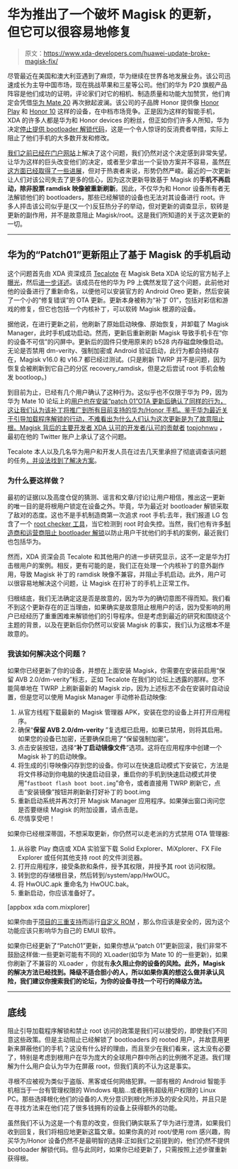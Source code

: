 # 华为推出了一个破坏 Magisk 的更新，但它可以很容易地修复

> 原文：<https://www.xda-developers.com/huawei-update-broke-magisk-fix/>

尽管最近在美国和澳大利亚遇到了麻烦，华为继续在世界各地发展业务。该公司迅速成长为主导中国市场，现在挑战苹果和三星等公司。他们的华为 P20 旗舰产品阵容是他们成功的证明，评论家们对它的相机、制造质量和功能大加赞赏，他们肯定会凭借[华为 Mate 20](https://www.xda-developers.com/huawei-mate-20-notch-render-specifications/) 再次掀起波澜。该公司的子品牌 Honor 提供像 [Honor Play](https://www.xda-developers.com/hands-on-with-the-honor-play/) 和 [Honor 10](https://www.xda-developers.com/honor-10-mini-review-two-months-later/) 这样的设备，在中档市场竞争。正是因为这样的智能手机，XDA 的许多人都是华为和 Honor devices 的粉丝，但正如你们许多人所知，华为决定[停止提供 bootloader 解锁代码](https://www.xda-developers.com/huawei-honor-request-bootloader-unlock-code/)，这是一个令人惊讶的反消费者举措，实际上阻止了他们手机的大多数开发和修改。

[我们之前已经在门户网站](https://www.xda-developers.com/xda-huawei-decision-stop-bootloader-unlocking/)上解决了这个问题，我们仍然对这个决定感到非常失望。让华为这样的巨头改变他们的决定，或者至少拿出一个妥协方案并不容易，虽然[在这方面已经取得了一些进展](https://forum.xda-developers.com/honor-view-10/development/honor-bootloader-unlocking-limited-t3837880)，但对于热衷者来说，形势仍然严峻。最近的一次更新让人们对该公司失去了更多的信心，因为这次更新导致基于 Magisk 的**手机不再启动，除非股票 ramdisk 映像被重新刷新**。因此，不仅华为和 Honor 设备所有者无法解锁他们的 bootloaders，那些已经解锁的设备也无法对其设备进行 root。许多人抨击该公司似乎是(又一个)反狂热分子的举动，但对更新的调查显示，软砖是更新的副作用，并不是故意阻止 Magisk/root。这是我们所知道的关于这次更新的一切。

* * *

## 华为的“Patch01”更新阻止了基于 Magisk 的手机启动

这个问题首先由 XDA 资深成员 [Tecalote](https://forum.xda-developers.com/member.php?u=6870018) 在 Magisk Beta XDA 论坛的官方帖子上[曝光](https://forum.xda-developers.com/apps/magisk/beta-magisk-v13-0-0980cb6-t3618589/post77415750#post77415750)，然后[进一步详述](https://forum.xda-developers.com/showpost.php?p=77418253&postcount=6557)。该成员在他的华为 P9 上偶然发现了这个问题，此前他对他的设备进行了重新命名，以便他可以安装官方的 Android Oreo 更新，然后安装了一个小的“修复错误”的 OTA 更新。更新本身被称为“补丁 01”，包括对彩信和游戏的修复，但它也包括一个内核补丁，可以软砖 Magisk 根源的设备。

据他说，在进行更新之前，他刷新了原始启动映像、原始恢复，并卸载了 Magisk Manager，此时手机成功启动。然而，更新后重新刷新 Magisk 导致手机卡在“你的设备不可信”的闪屏中。更新后的固件只使用原来的 b528 内存磁盘映像启动。无论是否禁用 dm-verity、强制加密或 Android 验证启动，此行为都会持续存在，Magisk v16.0 和 v16.7 都已经过测试。(只是刷新 TWRP 并不是问题，因为恢复会被刷新到它自己的分区 recovery_ramdisk，但是之后尝试 root 手机会触发 bootloop。)

到目前为止，已经有几个用户确认了这种行为。这似乎也不仅限于华为 P9，因为华为 Mate 10 论坛上的[用户也在安装“patch 01”OTA 更新后确认了同样的行为，这让我们认为该补丁将推广到所有目前支持的华为/Honor 手机。鉴于华为最近关于引导加载程序解锁的行动，不难看出为什么人们认为这次更新是为了故意阻止根。Magisk 背后的主要开发者 XDA 认可的开发者/认可的贡献者](https://forum.xda-developers.com/showpost.php?p=77405758&postcount=256) [topjohnwu](https://forum.xda-developers.com/member.php?u=4470081) ，最初在他的 Twitter 账户上承认了这个问题。

Tecalote 本人以及几名华为用户和开发人员在过去几天里承担了彻底调查该问题的任务[，并设法找到了解决方案](https://forum.xda-developers.com/showpost.php?p=77560239&postcount=27389)。

### 为什么要这样做？

最初的证据(以及高度仓促的猜测、谣言和文章/讨论)让用户相信，推出这一更新的唯一目的是将根用户锁定在设备之外。毕竟，华为最近对 bootloader 解锁采取了敌对的态度。这也不是手机制造商第一次追求 root 手机:去年，我们报道 LG 包含了一个 [root checker 工具](https://www.xda-developers.com/lg-root-checker-tool-slow-performance/)，当它检测到 root 时会失控。当然，我们也有许多[制造商和运营商阻止 bootloader 解锁](https://www.xda-developers.com/august-security-update-on-nokia-phones-blocks-the-only-bootloader-unlock-method/)以防止用户干扰他们的手机的案例，最近我们也包括华为。

然而，XDA 资深会员 Tecalote 和其他用户的进一步研究显示，这不一定是华为打击根用户的案例。相反，更有可能的是，我们正在处理一个内核补丁的意外副作用，导致 Magisk 补丁的 ramdisk 映像不兼容，并阻止手机启动。此外，用户可以很容易地解决这个问题，让 Magisk 在打补丁的手机上正常工作。

归根结底，我们无法确定这是否是故意的，因为华为的确切意图不得而知。我们看不到这个更新存在的正当理由，如果确实是故意阻止根用户的话，因为受影响的用户已经经历了重重困难来解锁他们的引导程序。但是考虑到最近的研究和围绕这个主题的背景，以及在更新后你仍然可以安装 Magisk 的事实，我们认为这根本不是故意的。

### 我该如何解决这个问题？

如果你已经更新了你的设备，并想在上面安装 Magisk，你需要在安装前启用“保留 AVB 2.0/dm-verity”标志，正如 Tecalote 在我们的论坛上透露的那样。您不能简单地在 TWRP 上刷新最新的 Magisk zip，因为上述标志不会在安装时自动设置，但是您可以使用 Magisk Manager 手动修补启动映像:

1.  从官方线程下载最新的 Magisk 管理器 APK，安装在您的设备上并打开应用程序。
2.  确保“**保留 AVB 2.0/dm-verity** ”复选框已启用，如果已禁用，则将其启用。如果您的设备已加密，还要确保启用了“保留强制加密”。
3.  点击安装按钮，选择“**补丁启动镜像文件**”选项。这将在应用程序中创建一个 Magisk 补丁的启动映像。
4.  将生成的引导映像闪存到您的设备。你可以在快速启动模式下安装它，方法是将文件移动到你电脑的快速启动目录，重启你的手机到快速启动模式并使用“`fastboot flash boot boot.img`”命令，或者直接用 TWRP 刷新它，点击“安装镜像”按钮并刷新新打好补丁的 boot.img
5.  重新启动系统并再次打开 Magisk Manager 应用程序。如果弹出窗口询问您是否要继续 Magisk 的附加设置，请点击是。
6.  尽情享受吧！

如果你已经根深蒂固，不想采取更新，你仍然可以走老派的方式禁用 OTA 管理器:

1.  从谷歌 Play 商店或 XDA 实验室下载 Solid Explorer、MiXplorer、FX File Explorer 或任何其他支持 root 的文件浏览器。
2.  打开应用程序，接受条款和条件，授予其权限，并授予其 root 访问权限。
3.  转到您的存储根目录，然后转到/system/app/HwOUC。
4.  将 HwOUC.apk 重命名为 HwOUC.bak。
5.  重新启动，你应该准备好了。

[appbox xda com.mixplorer]

如果你由于[项目的三重支持](https://www.xda-developers.com/android-pie-gsi-project-treble/)而运行[自定义 ROM](https://www.xda-developers.com/android-pie-android-9-port-custom-roms/) ，那么你应该是安全的，因为这个功能应该只影响华为自己的 EMUI 软件。

如果你已经更新了“Patch01”更新，如果你想从“patch 01”更新回滚，我们非常不鼓励这样做:一些更新可能有不同的 XLoader(如华为 Mate 10 的一些更新)，如果你刷新了不兼容的 XLoader ，你就有**永久阻止你的设备的风险。此外，Magisk 的解决方法已经找到。降级不适合胆小的人，所以如果你真的想这么做并承认风险，我们建议你搜索我们的论坛，为你的设备寻找一个可行的降级方法。**

* * *

## 底线

阻止引导加载程序解锁和禁止 root 访问的政策是我们可以接受的，即使我们不同意这些政策。但是主动阻止已经解锁了 bootloaders 的 rooted 用户，并故意用更新来屏蔽他们的手机？这没有什么好的理由，而且至少在我们看来，这太没有必要了，特别是考虑到根用户在华为庞大的全球用户群中所占的比例微不足道。我们理解为什么用户会认为华为在屏蔽 root，但我们真的不认为这是事实。

寻根不应被视为类似于盗版、黑客或任何网络犯罪。一部有根的 Android 智能手机相当于一台有管理权限的 Windows 电脑...或者拥有超级用户权限的 Linux PC。那些选择根化他们的设备的人充分意识到根化所涉及的安全风险，并且只是在寻找方法来在他们花了很多钱拥有的设备上获得额外的功能。

虽然我们不认为这是一个有意的改变，但我们确实联系了华为进行澄清，如果我们收到回复，我们将相应地更新这篇文章。如果你真的对 root/使用 rom 感兴趣，购买华为/Honor 设备仍然不是最明智的选择:正如我们之前提到的，他们仍然不提供 bootloader 解锁代码。但与此同时，如果你已经更新了，只需按照上述步骤重新获得根。